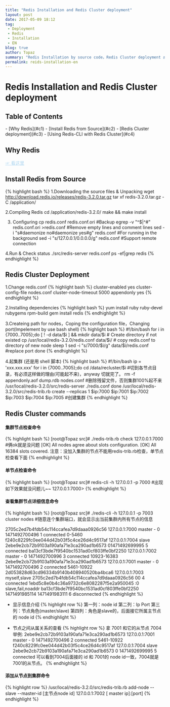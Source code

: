 ```yaml
---
title: "Redis Installation and Redis Cluster deployment"
layout: post
date: 2017-05-09 18:12
tag:
 - Deployment
 - Redis
 - Installation
 - EN
blog: true
author: Topaz
summary: "Redis Installation by source code，Redis Cluster deployment and Using Redis-CLI with a Redis Cluster "
permalink: reids-installation-en
---
```

<h1 class="title"> Redis Installation and Redis Cluster deployment </h1>

<h2> Table of Contents </h2>
- [Why Redis](#c1)
- [Install Redis from Source](#c2)
- [Redis Cluster deployment](#c3)
- [Using Redis-CLI with Redis Cluster](#c4)

<h2 id="c1"> Why Redis </h2>
<a style="color: #AED6F1" href="https://www.jianshu.com/p/238372c25669"> ☞ 看这里</a>

<h2 id="c2"> Install Redis from Source </h2>

{% highlight bash %}
1.Downloading the source files & Unpacking
 wget http://download.redis.io/releases/redis-3.2.0.tar.gz
 tar xf redis-3.2.0.tar.gz -C /application/

2.Compiling Redis
 cd /application/redis-3.2.0/
 make && make install

3. Configuring
 cp redis.conf redis.conf.ori  #Backup
 egrep -v "^$|^#" redis.conf.ori >redis.conf #Remove empty lines and comment lines
 sed -i "s#daemonize no#daemonize yes#g" redis.conf #For running in the background
 sed -i "s/127.0.0.1/0.0.0.0/g" redis.conf #Support remote connection

4.Run & Check status
 ./src/redis-server redis.conf
 ps -ef|grep redis
{% endhighlight %}


<h2 id="c3"> Redis Cluster Deployment </h2>

1.Change redis.conf
{% highlight bash %}
 cluster-enabled yes
 cluster-config-file nodes.conf
 cluster-node-timeout 5000
 appendonly yes
{% endhighlight %}

2.Installing dependencies
{% highlight bash %}
 yum install ruby ruby-devel rubygems rpm-build
 gem install redis
{% endhighlight %}

3.Createing path for nodes，Coping the configuration file，Changing port(Impelement by use bash shell)
{% highlight bash %}
 #!/bin/bash
 for i in {7000..7005};do
 	[ ! -d data/$i ] && mkdir data/$i  # Create directory if not existed
 	cp /usr/local/redis-3.2.0/redis.conf  data/$i/ # copy redis.conf to directory of new node
 	sleep 1
 	sed -i "s/7000/$i/g"  data/$i/redis.conf  #replace port
 done
{% endhighlight %}

4.起集群 (还是用 shell 脚本)
{% highlight bash %}
 #!/bin/bash
 ip = 'xxx.xxx.xxx'
 for i in {7000..7005};do
	cd /data/recluster/$i  #切到各节点目录，有必须这样做的理由(可能起不来)，anyway 切就完了。
	rm -f appendonly.aof  dump.rdb  nodes.conf  #删除残留文件，否则集群100%起不来
    /usr/local/redis-3.2.0/src/redis-server ./redis.conf
 done
 /usr/local/redis-3.2.0/src/redis-trib.rb create --replicas 1 $ip:7000 $ip:7001 $ip:7002  $ip:7003 $ip:7004 $ip:7005  #创建集群
{% endhighlight %}


<h2 id="c4"> Redis Cluster commands </h2>

#### 集群节点检查命令
{% highlight bash %}
 [root@Topaz src]# ./redis-trib.rb check 127.0.0.1:7000 #俩ok就是没问题
 [OK] All nodes agree about slots configuration.
 [OK] All 16384 slots covered.
 注意：没加入集群的节点不能用redis-trib.rb检查，单节点检查看下面
{% endhighlight %}


#### 单节点检查命令
{% highlight bash %}
 [root@Topaz src]# redis-cli -h 127.0.0.1 -p 7000 #出现如下效果就没问题儿~~
 127.0.0.1:7000>
{% endhighlight %}

#### 查看集群节点详细信息命令

{% highlight bash %}
 [root@Topaz src]# ./redis-cli -h 127.0.0.1 -p 7003 cluster nodes #随意连个集群端口，就会显示出当前集群内所有节点的信息

 2705c2ed7b4fdb54c114ccafea7d9daaa0926c56 127.0.0.1:7000 master - 0 1471492700496 1 connected 0-5460
 f240c8229fc0ee044d42b03f5c4ce26d4c9517af 127.0.0.1:7004 slave 	2ebe9e2cb72b9103a190afa71e3ca290ad1b6573  01471492699995 5 connected
 ba13cf3bde7f9540bc1531ad0cf803ffe0bf2250 127.0.0.1:7002 master - 0 1471492700996 3 connected 	10923-16383
 2ebe9e2cb72b9103a190afa71e3ca290ad1b6573 127.0.0.1:7001 master - 0 1471492700496 2 connected 5461-10922
 2d053828d63cd96334b9140b408940520ba4bca6 127.0.0.1:7003 myself,slave 2705c2ed7b4fdb54c114ccafea7d9daaa0926c56 00 4 connected
 1ebd5c8e0b4c36a9732c6e8082287f5e2a950045 :0 slave,fail,noaddr ba13cf3bde7f9540bc1531ad0cf803ffe0bf2250  1471491985114 1471491983111 6 disconnected
 {% endhighlight %}

- 显示信息介绍
{% highlight row %}
 第一列：node id
 第二列：Ip Port
 第三列：节点角色(master/slave)
 第四列：角色是slave的，后面接它所属主节点的 node id
{% endhighlight %}

- 节点之间从属关系的查看
{% highlight row %}
 拿 7001 和它的从节点 7004 举例:
  2ebe9e2cb72b9103a190afa71e3ca290ad1b6573 127.0.0.1:7001 master - 0 1471492700496 2 connected 5461-10922
  f240c8229fc0ee044d42b03f5c4ce26d4c9517af 127.0.0.1:7004 slave 2ebe9e2cb72b9103a190afa71e3ca290ad1b6573  0 1471492699995 5 connected
 可以看到7004后面接的 id 和 7001的 node id一致，7004就是7001的从节点。
{% endhighlight %}


#### 添加从节点到集群命令
{% highlight row %}
 /usr/local/redis-3.2.0/src/redis-trib.rb add-node --slave --master-id [主节点node id] 127.0.0.1:7002 [ master ip]:[port]
{% endhighlight %}
